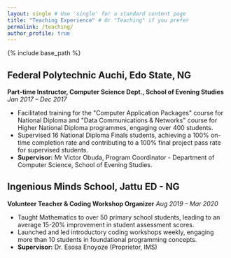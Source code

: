 ```yaml
---
layout: single # Use 'single' for a standard content page
title: "Teaching Experience" # Or "Teaching" if you prefer
permalink: /teaching/
author_profile: true
---
```


{% include base_path %}  

## Federal Polytechnic Auchi, Edo State, NG
**Part-time Instructor, Computer Science Dept., School of Evening Studies** *Jan 2017 – Dec 2017*

* Facilitated training for the "Computer Application Packages" course for National Diploma and "Data Communications & Networks" course for Higher National Diploma programmes, engaging over 400 students.
* Supervised 16 National Diploma Finals students, achieving a 100% on-time completion rate and contributing to a 100% final project pass rate for supervised students.
* **Supervisor:** Mr Victor Obuda, Program Coordinator - Department of Computer Science, School of Evening Studies.

## Ingenious Minds School, Jattu ED - NG
**Volunteer Teacher & Coding Workshop Organizer** *Aug 2019 – Mar 2020*

* Taught Mathematics to over 50 primary school students, leading to an average 15-20% improvement in student assessment scores.
* Launched and led introductory coding workshops weekly, engaging more than 10 students in foundational programming concepts.
* **Supervisor:** Dr. Esosa Enoyoze (Proprietor, IMS)
